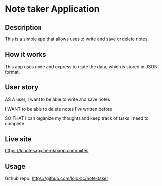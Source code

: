 # Note taker Application

## Description 

This is a simple app that allows uses to write and save or delete notes. 


## How it works
This app uses node and express to route the data, which is stored in JSON format.


## User story 

AS A user, I want to be able to write and save notes

I WANT to be able to delete notes I've written before

SO THAT I can organize my thoughts and keep track of tasks I need to complete

## Live site

https://lcnotesapp.herokuapp.com/notes

## Usage 

Github repo: https://github.com/lolo-bc/note-taker